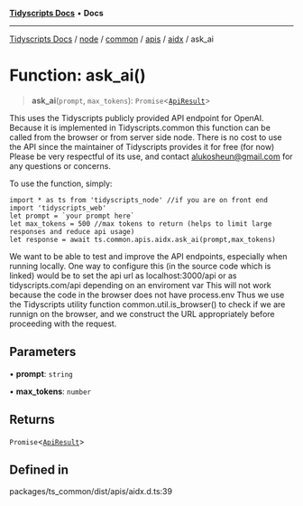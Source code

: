[**Tidyscripts Docs**](../../../../../../../../../README.md) • **Docs**

***

[Tidyscripts Docs](../../../../../../../../../globals.md) / [node](../../../../../../../README.md) / [common](../../../../../README.md) / [apis](../../../README.md) / [aidx](../README.md) / ask\_ai

# Function: ask\_ai()

> **ask\_ai**(`prompt`, `max_tokens`): `Promise`\<[`ApiResult`](../type-aliases/ApiResult.md)\>

This uses the Tidyscripts publicly provided API endpoint for OpenAI.
Because it is implemented in Tidyscripts.common this function can be called from the browser or from server side node.
There is no cost to use the API since the maintainer of Tidyscripts provides it for free (for now)
Please be very respectful of its use, and contact alukosheun@gmail.com for any questions or concerns.

To use the function, simply:
```
import * as ts from 'tidyscripts_node' //if you are on front end import 'tidyscripts_web'
let prompt = `your prompt here`
let max_tokens = 500 //max tokens to return (helps to limit large responses and reduce api usage)
let response = await ts.common.apis.aidx.ask_ai(prompt,max_tokens)
```

We want to be able to test and improve the API endpoints, especially when running locally.
One way to configure this (in the source code which is linked) would be to set the api url as localhost:3000/api or as tidyscripts.com/api depending on an enviroment var
This will not work because the code in the browser does not have process.env
Thus we use the Tidyscripts utility function common.util.is_browser() to check if we
are runnign on the browser, and we construct the URL appropriately before proceeding with the request.

## Parameters

• **prompt**: `string`

• **max\_tokens**: `number`

## Returns

`Promise`\<[`ApiResult`](../type-aliases/ApiResult.md)\>

## Defined in

packages/ts\_common/dist/apis/aidx.d.ts:39
